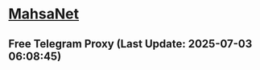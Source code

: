 
# [MahsaNet](https://t.me/mahsa_net)
## Free Telegram Proxy (Last Update: 2025-07-03 06:08:45)

    